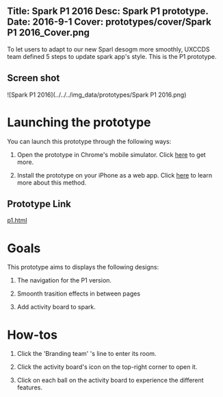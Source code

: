 Title: Spark P1 2016
Desc: Spark P1 prototype.
Date: 2016-9-1
Cover: prototypes/cover/Spark P1 2016_Cover.png
---

To let users to adapt to our new Sparl desogm more smoothly, UXCCDS team defined 5 steps to update spark app's style. This is the P1 prototype.

## Screen shot

![Spark P1 2016](../../../img_data/prototypes/Spark P1 2016.png)

# Launching the prototype

You can launch this prototype through the following ways: 

1) Open the prototype in Chrome's mobile simulator. Click [here](../guide/chrome's-mobile-simulator.html) to get more.

2) Install the prototype on your iPhone as a web app. Click [here](../guide/install-web-app.html) to learn more about this method.

## Prototype Link

[p1.html](https://uxccds.github.io/SparkMobile/v2/page/p1.html)

# Goals

This prototype aims to displays the following designs:

1) The navigation for the P1 version.

2) Smoonth trasition effects in between pages

3) Add activity board to spark.

# How-tos

1) Click the 'Branding team' 's line to enter its room.

2) Click the activity board's icon on the top-right corner to open it.

3) Click on each ball on the activity board to experience the different features.
